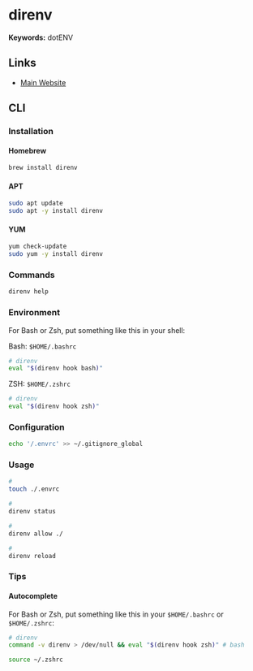 # direnv

<!--
https://github.com/rubymaniac/vscode-direnv
-->

**Keywords:** dotENV

## Links

- [Main Website](https://direnv.net)

## CLI

### Installation

#### Homebrew

```sh
brew install direnv
```

#### APT

```sh
sudo apt update
sudo apt -y install direnv
```

#### YUM

```sh
yum check-update
sudo yum -y install direnv
```

### Commands

```sh
direnv help
```

### Environment

For Bash or Zsh, put something like this in your shell:

Bash: `$HOME/.bashrc`

```sh
# direnv
eval "$(direnv hook bash)"
```

ZSH: `$HOME/.zshrc`

```sh
# direnv
eval "$(direnv hook zsh)"
```

### Configuration

```sh
echo '/.envrc' >> ~/.gitignore_global
```

### Usage

```sh
#
touch ./.envrc

#
direnv status

#
direnv allow ./

#
direnv reload
```

### Tips

#### Autocomplete

For Bash or Zsh, put something like this in your `$HOME/.bashrc` or `$HOME/.zshrc`:

```sh
# direnv
command -v direnv > /dev/null && eval "$(direnv hook zsh)" # bash
```

```sh
source ~/.zshrc
```
